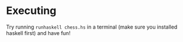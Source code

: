 # Executing

Try running `runhaskell chess.hs` in a terminal (make sure you installed haskell first) and have fun!